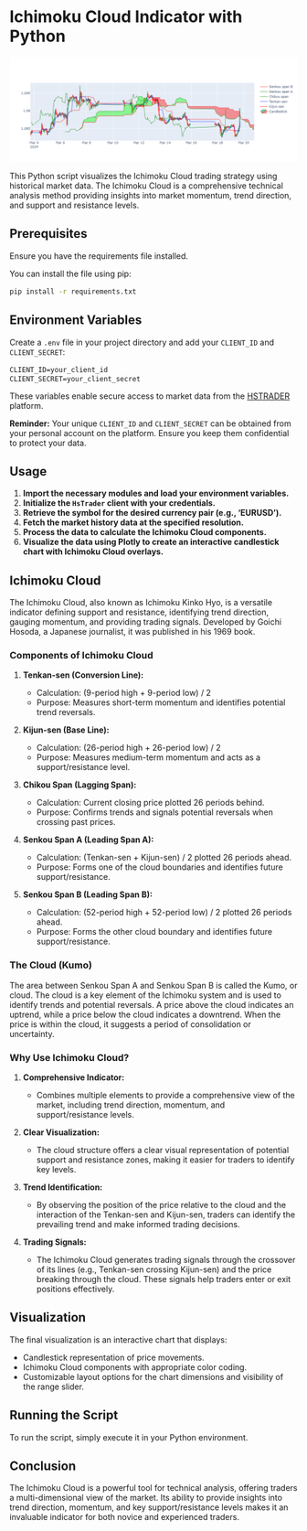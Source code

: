 # Ichimoku Cloud Indicator with Python

![Ichimoku Plot](img/newplot.png)

This Python script visualizes the Ichimoku Cloud trading strategy using historical market data. The Ichimoku Cloud is a comprehensive technical analysis method providing insights into market momentum, trend direction, and support and resistance levels.

## Prerequisites

Ensure you have the requirements file installed.

You can install the file using pip:

```sh
pip install -r requirements.txt
```

## Environment Variables

Create a `.env` file in your project directory and add your `CLIENT_ID` and `CLIENT_SECRET`:

```env
CLIENT_ID=your_client_id
CLIENT_SECRET=your_client_secret
```

These variables enable secure access to market data from the [HSTRADER](https://staging.hstrader.com/login) platform.

**Reminder:**
Your unique `CLIENT_ID` and `CLIENT_SECRET` can be obtained from your personal account on the platform. Ensure you keep them confidential to protect your data.

## Usage

1. **Import the necessary modules and load your environment variables.**
2. **Initialize the `HsTrader` client with your credentials.**
3. **Retrieve the symbol for the desired currency pair (e.g., ‘EURUSD’).**
4. **Fetch the market history data at the specified resolution.**
5. **Process the data to calculate the Ichimoku Cloud components.**
6. **Visualize the data using Plotly to create an interactive candlestick chart with Ichimoku Cloud overlays.**

## Ichimoku Cloud

The Ichimoku Cloud, also known as Ichimoku Kinko Hyo, is a versatile indicator defining support and resistance, identifying trend direction, gauging momentum, and providing trading signals. Developed by Goichi Hosoda, a Japanese journalist, it was published in his 1969 book.

### Components of Ichimoku Cloud

1. **Tenkan-sen (Conversion Line):**
   - Calculation: (9-period high + 9-period low) / 2
   - Purpose: Measures short-term momentum and identifies potential trend reversals.

2. **Kijun-sen (Base Line):**
   - Calculation: (26-period high + 26-period low) / 2
   - Purpose: Measures medium-term momentum and acts as a support/resistance level.

3. **Chikou Span (Lagging Span):**
   - Calculation: Current closing price plotted 26 periods behind.
   - Purpose: Confirms trends and signals potential reversals when crossing past prices.

4. **Senkou Span A (Leading Span A):**
   - Calculation: (Tenkan-sen + Kijun-sen) / 2 plotted 26 periods ahead.
   - Purpose: Forms one of the cloud boundaries and identifies future support/resistance.

5. **Senkou Span B (Leading Span B):**
   - Calculation: (52-period high + 52-period low) / 2 plotted 26 periods ahead.
   - Purpose: Forms the other cloud boundary and identifies future support/resistance.

### The Cloud (Kumo)

The area between Senkou Span A and Senkou Span B is called the Kumo, or cloud. The cloud is a key element of the Ichimoku system and is used to identify trends and potential reversals. A price above the cloud indicates an uptrend, while a price below the cloud indicates a downtrend. When the price is within the cloud, it suggests a period of consolidation or uncertainty.

### Why Use Ichimoku Cloud?

1. **Comprehensive Indicator:**
   - Combines multiple elements to provide a comprehensive view of the market, including trend direction, momentum, and support/resistance levels.

2. **Clear Visualization:**
   - The cloud structure offers a clear visual representation of potential support and resistance zones, making it easier for traders to identify key levels.

3. **Trend Identification:**
   - By observing the position of the price relative to the cloud and the interaction of the Tenkan-sen and Kijun-sen, traders can identify the prevailing trend and make informed trading decisions.

4. **Trading Signals:**
   - The Ichimoku Cloud generates trading signals through the crossover of its lines (e.g., Tenkan-sen crossing Kijun-sen) and the price breaking through the cloud. These signals help traders enter or exit positions effectively.

## Visualization

The final visualization is an interactive chart that displays:

- Candlestick representation of price movements.
- Ichimoku Cloud components with appropriate color coding.
- Customizable layout options for the chart dimensions and visibility of the range slider.

## Running the Script

To run the script, simply execute it in your Python environment.

## Conclusion

The Ichimoku Cloud is a powerful tool for technical analysis, offering traders a multi-dimensional view of the market. Its ability to provide insights into trend direction, momentum, and key support/resistance levels makes it an invaluable indicator for both novice and experienced traders.
